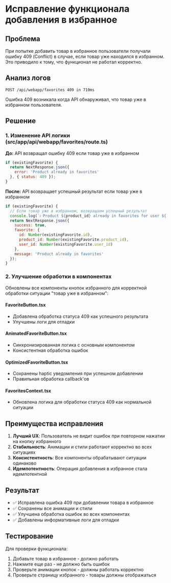 # Исправление функционала добавления в избранное

## Проблема
При попытке добавить товар в избранное пользователи получали ошибку 409 (Conflict) в случае, если товар уже находился в избранном. Это приводило к тому, что функционал не работал корректно.

## Анализ логов
```
POST /api/webapp/favorites 409 in 710ms
```

Ошибка 409 возникала когда API обнаруживал, что товар уже в избранном пользователя.

## Решение

### 1. Изменение API логики (src/app/api/webapp/favorites/route.ts)

**До:** API возвращал ошибку 409 если товар уже в избранном
```javascript
if (existingFavorite) {
  return NextResponse.json({ 
    error: 'Product already in favorites' 
  }, { status: 409 });
}
```

**После:** API возвращает успешный результат если товар уже в избранном
```javascript
if (existingFavorite) {
  // Если товар уже в избранном, возвращаем успешный результат
  console.log(`ℹ️ Product ${product_id} already in favorites for user ${user.id} (tg_id: ${tg_id})`);
  return NextResponse.json({ 
    success: true, 
    favorite: {
      id: Number(existingFavorite.id),
      product_id: Number(existingFavorite.product_id),
      user_id: Number(existingFavorite.user_id)
    },
    message: 'Product already in favorites'
  });
}
```

### 2. Улучшение обработки в компонентах

Обновлены все компоненты кнопок избранного для корректной обработки ситуации "товар уже в избранном":

#### FavoriteButton.tsx
- Добавлена обработка статуса 409 как успешного результата
- Улучшены логи для отладки

#### AnimatedFavoriteButton.tsx  
- Синхронизированная логика с основным компонентом
- Консистентная обработка ошибок

#### OptimizedFavoriteButton.tsx
- Сохранены haptic уведомления при успешном добавлении
- Правильная обработка callback'ов

#### FavoritesContext.tsx
- Обновлена логика для обработки статуса 409 как нормальной ситуации

## Преимущества исправления

1. **Лучший UX**: Пользователь не видит ошибок при повторном нажатии на кнопку избранного
2. **Стабильность**: Анимации и стили работают корректно во всех ситуациях  
3. **Консистентность**: Все компоненты обрабатывают ситуации одинаково
4. **Идемпотентность**: Операция добавления в избранное стала идемпотентной

## Результат

- ✅ Исправлена ошибка 409 при добавлении товара в избранное
- ✅ Сохранены все анимации и стили
- ✅ Улучшена обработка ошибок во всех компонентах
- ✅ Добавлены информативные логи для отладки

## Тестирование

Для проверки функционала:
1. Добавьте товар в избранное - должно работать
2. Нажмите еще раз - не должно быть ошибок  
3. Проверьте анимации кнопок - должны работать корректно
4. Проверьте страницу избранного - товары должны отображаться 